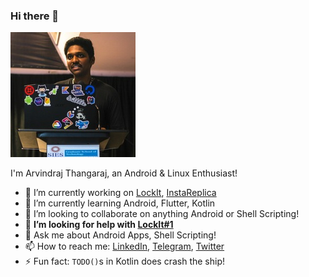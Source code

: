 ### Hi there 👋

![me!](https://raw.githubusercontent.com/a7r3/a7r3/master/me.jpg)

I'm Arvindraj Thangaraj, an Android & Linux Enthusiast!

- 🔭 I’m currently working on [LockIt](https://github.com/a7r3/LockIt), [InstaReplica](https://github.com/a7r3/InstaReplica)
- 🌱 I’m currently learning Android, Flutter, Kotlin
- 👯 I’m looking to collaborate on anything Android or Shell Scripting!
- 🤔 **I’m looking for help with [LockIt#1](https://github.com/a7r3/LockIt/issues/1)**
- 💬 Ask me about Android Apps, Shell Scripting!
- 📫 How to reach me: [LinkedIn](https://linkedin.com/in/arvindraj-thangaraj), [Telegram](https://t.me/I_Iz_N00b), [Twitter](https://twitter.com/no_0blife)
- ⚡ Fun fact: ```TODO()```s in Kotlin does crash the ship!
